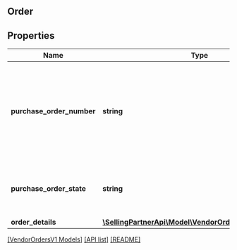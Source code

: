 ## Order

## Properties

Name | Type | Description | Notes
------------ | ------------- | ------------- | -------------
**purchase_order_number** | **string** | The purchase order number for this order. Formatting Notes: 8-character alpha-numeric code. |
**purchase_order_state** | **string** | This field will contain the current state of the purchase order. |
**order_details** | [**\SellingPartnerApi\Model\VendorOrdersV1\OrderDetails**](OrderDetails.md) |  | [optional]

[[VendorOrdersV1 Models]](../) [[API list]](../../Api) [[README]](../../../README.md)

